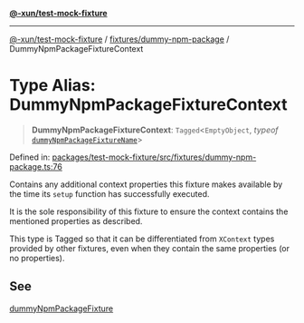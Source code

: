 [**@-xun/test-mock-fixture**](../../../README.md)

***

[@-xun/test-mock-fixture](../../../README.md) / [fixtures/dummy-npm-package](../README.md) / DummyNpmPackageFixtureContext

# Type Alias: DummyNpmPackageFixtureContext

> **DummyNpmPackageFixtureContext**: `Tagged`\<`EmptyObject`, *typeof* [`dummyNpmPackageFixtureName`](../variables/dummyNpmPackageFixtureName.md)\>

Defined in: [packages/test-mock-fixture/src/fixtures/dummy-npm-package.ts:76](https://github.com/Xunnamius/test-utils/blob/fbb0e2e25a6b2830b1b2ac319e054df42247cc53/packages/test-mock-fixture/src/fixtures/dummy-npm-package.ts#L76)

Contains any additional context properties this fixture makes available by
the time its `setup` function has successfully executed.

It is the sole responsibility of this fixture to ensure the context contains
the mentioned properties as described.

This type is Tagged so that it can be differentiated from `XContext`
types provided by other fixtures, even when they contain the same properties
(or no properties).

## See

[dummyNpmPackageFixture](../functions/dummyNpmPackageFixture.md)
